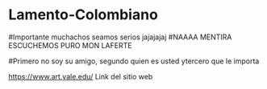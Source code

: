 # Lamento-Colombiano
#Importante muchachos seamos serios jajajajaj
#NAAAA MENTIRA ESCUCHEMOS PURO MON LAFERTE

#Primero no soy su amigo, segundo quien es usted ytercero que le importa

https://www.art.yale.edu/
Link del sitio web
